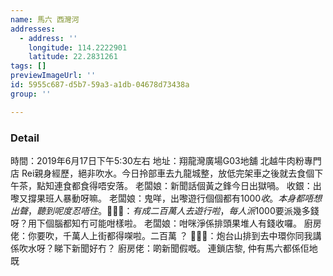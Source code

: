 ```yaml
---
name: 馬六 西灣河
addresses:
  - address: ''
    longitude: 114.2222901
    latitude: 22.2831261
tags: []
previewImageUrl: ''
id: 5955c687-d5b7-59a3-a1db-04678d73438a
group: ''

---
```

### Detail
時間：2019年6月17日下午5:30左右
地址：翔龍灣廣場G03地舖 北越牛肉粉專門店
Rei親身經歷，絕非吹水。今日拎部車去九龍城整，放低完架車之後就去食個下午茶，點知連食都食得唔安落。
老闆娘：新聞話個黃之鋒今日出獄喎。
收銀：出嚟又撐果班人暴動呀嘛。
老闆娘：鬼咩，出嚟遊行個個都有$1000收。
本身都唔想出聲，聽到呢度忍唔住。
🤷🏻‍♂️：有成二百萬人去遊行啦，每人派$1000要派幾多錢呀？用下個腦都知冇可能咁樣啦。
老闆娘：咁咪淨係排頭果堆人有錢收囉。
廚房佬：你要吹，千萬人上街都得㗎啦。二百萬 ？
🤷🏻‍♂️：炮台山排到去中環你同我講係吹水呀？睇下新聞好冇？
廚房佬：啲新聞假嘅。
連鎖店黎, 仲有馬六都係佢地既
